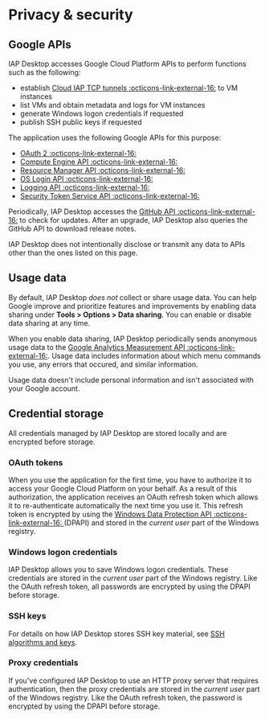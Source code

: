 # Privacy & security

## Google APIs

IAP Desktop accesses Google Cloud Platform APIs to perform functions such as the following:

* establish [Cloud IAP TCP tunnels  :octicons-link-external-16:](https://cloud.google.com/iap/docs/tcp-forwarding-overview) to VM instances
* list VMs and obtain metadata and logs for VM instances  
* generate Windows logon credentials if requested
* publish SSH public keys if requested

The application uses the following Google APIs for this purpose:

* [OAuth 2  :octicons-link-external-16:](https://developers.google.com/identity/protocols/OAuth2)
* [Compute Engine API  :octicons-link-external-16:](https://cloud.google.com/compute/docs/reference/rest/v1/)
* [Resource Manager API  :octicons-link-external-16:](https://cloud.google.com/resource-manager/reference/rest)
* [OS Login API  :octicons-link-external-16:](https://cloud.google.com/compute/docs/oslogin/rest)
* [Logging API  :octicons-link-external-16:](https://cloud.google.com/logging/docs/reference/v2/rest)
* [Security Token Service API :octicons-link-external-16:](https://cloud.google.com/iam/docs/reference/sts/rest)

Periodically, IAP Desktop accesses the [GitHub API :octicons-link-external-16:](https://docs.github.com/en/rest) to check
for updates. After an upgrade, IAP Desktop also queries the GitHub API to download release notes.

IAP Desktop does not intentionally disclose or transmit any data to APIs other than the
ones listed on this page. 

## Usage data

By default, IAP Desktop _does not_ collect or share usage data. You can help Google improve and prioritize 
features and improvements by enabling data sharing under **Tools > Options > Data sharing**.
You can enable or disable data sharing at any time.

When you enable data sharing, IAP Desktop periodically sends anonymous usage data to the 
[Google Analytics Measurement API :octicons-link-external-16:](https://developers.google.com/analytics/devguides/collection/protocol/ga4).
Usage data includes information about which menu commands you use, any errors that occured,
and similar information.

Usage data doesn't include personal information and isn't associated with your Google account.


## Credential storage

All credentials managed by IAP Desktop are stored locally and are encrypted before storage.

### OAuth tokens

When you use the application for the first time, you have to authorize it to 
access your Google Cloud Platform on your behalf. As a result of this authorization,
the application receives an OAuth refresh token which allows it to re-authenticate 
automatically the next time you use it. This refresh token
is encrypted by using the [Windows Data Protection API :octicons-link-external-16: ](https://en.wikipedia.org/wiki/Data_Protection_API)
(DPAPI) and stored in the _current user_ part of the Windows registry. 


### Windows logon credentials

IAP Desktop allows you to save Windows logon credentials. These credentials are 
stored in the _current user_ part of the Windows registry. Like the OAuth refresh token,
all passwords are encrypted by using the DPAPI before storage.

### SSH keys

For details on how IAP Desktop stores SSH key material, see [SSH algorithms and keys](ssh-algorithms.md).

### Proxy credentials

If you've configured IAP Desktop to use an HTTP proxy server that requires authentication,
then the proxy credentials are stored in the _current user_ part of the Windows registry. 
Like the OAuth refresh token, the password is encrypted by using the DPAPI before storage.